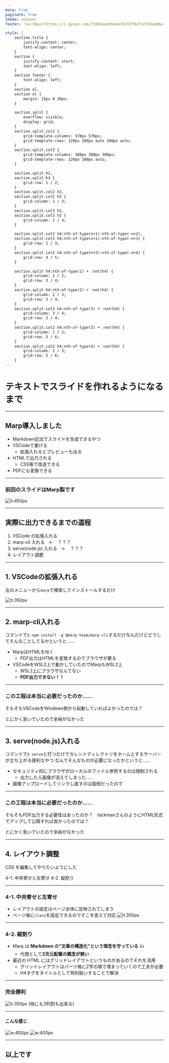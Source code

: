 ```yaml
---
marp: true
paginate: true
theme: uncover
footer: ![w:36px](https://i.gyazo.com/7349baee99e4a7b315f9af14f2bea8ba.png)

style: |
    section.title {
        justify-content: center;
        text-align: center;
    }
    section {
        justify-content: start;
        text-align: left;
    }
    section footer {
        text-align: left;
    }
    section ul,
    section ol {
        margin: 15px 0 30px;
    }

    section.split {
        overflow: visible;
        display: grid;
    }
    section.split.col2 {
        grid-template-columns: 570px 570px;
        grid-template-rows: 120px 100px auto 100px auto;
    }
    section.split.col3 {
        grid-template-columns: 380px 380px 380px;
        grid-template-rows: 120px 100px auto;
    }

    section.split h2,
    section.split h3 {
        grid-row: 1 / 2;
    }
    section.split.col2 h2,
    section.split.col2 h3 {
        grid-column: 1 / 3;
    }
    section.split.col3 h2,
    section.split.col3 h3 {
        grid-column: 1 / 4;
    }

    section.split.col2 h4:nth-of-type(n+1):nth-of-type(-n+2),
    section.split.col3 h4:nth-of-type(n+1):nth-of-type(-n+3) {
        grid-row: 2 / 3;
    }
    section.split.col2 h4:nth-of-type(n+3):nth-of-type(-n+4) {
        grid-row: 4 / 5;
    }

    section.split h4:nth-of-type(1) + :not(h4) {
        grid-column: 1 / 2;
        grid-row: 3 / 4;
    }
    section.split h4:nth-of-type(2) + :not(h4) {
        grid-column: 2 / 3;
        grid-row: 3 / 4;
    }
    section.split.col3 h4:nth-of-type(3) + :not(h4) {
        grid-column: 3 / 4;
        grid-row: 3 / 4;
    }
    section.split.col2 h4:nth-of-type(3) + :not(h4) {
        grid-column: 1 / 2;
        grid-row: 5 / 6;
    }
    section.split.col2 h4:nth-of-type(4) + :not(h4) {
        grid-column: 2 / 3;
        grid-row: 5 / 6;
    }
---
```

<!-- _class: title -->

# テキストでスライドを作れるようになるまで

---

## Marp導入しました

- Markdown記法でスライドを生成できるやつ
- VSCodeで書ける
    - 拡張入れるとプレビューも出る
- HTMLで出力される
    - CSS等で改造できる
- PDFにも変換できる

---

### 前回のスライドはMarp製です

![h:450px](prev_slide.png)

---

## 実際に出力できるまでの道程

1. VSCode の拡張入れる
1. marp-cli 入れる　←　？？？
1. serve(node.js) 入れる　←　？？？
1. レイアウト調整

---

## 1. VSCodeの拡張入れる

左のメニューから`marp`で検索してインストールするだけ

![h:350px](vscode.png)

---

## 2. marp-cli入れる

コマンドで`$ npm install -g @marp-team/marp-cli`するだけなんだけどどうしてそんなことしてるかというと……

- MarpはHTMLを吐く
    - PDF出力はHTMLを変換するのでブラウザが要る
- VSCodeをWSL2上で動かしていたのでMarpもWSL2上
    - WSL2上にブラウザなんてない
    - **PDF出力できない！！**

---

### この工程は本当に必要だったのか……

そもそもVSCodeをWindows側から起動していればよかったのでは？

とにかく急いでいたので余裕がなかった

---

## 3. serve(node.js)入れる

コマンドで`$ serve`と打つだけでカレントディレクトリをホームとするサーバーが立ち上がる便利なやつ
なんでそんなものが必要になったかというと……

- セキュリティ的にブラウザがローカルのファイル参照するのは規制される
    - 出力したら画像が消えてしまった……
- 画像アップロードしてリンクし直すのは面倒だったので

---

### この工程は本当に必要だったのか……

そもそもPDF出力する必要性はあったのか？　tackmanさんのようにHTML形式でアップして公開すれば良かったのでは？

とにかく急いでいたので余裕がなかった

---

## 4. レイアウト調整

CSS を編集してやりたいようにした

4-1. 中央寄せと左寄せ
4-2. 縦割り

---

### 4-1. 中央寄せと左寄せ

- レイアウトの設定はページ全体に反映されてしまう
- ページ毎に`class`を設定できるのでそこを変えて対応
![h:350px](prev_slide2.png)


---

### 4-2. 縦割り

- Marp は **Markdown の"文章の構造化"という理念を守っている** :thumbsup:
  - 代償として**2次元配置の概念が無い**
- 最近の HTML にはグリッドレイアウトというものがあるのでそれを活用
  - グリッドレイアウトはパーツ毎にZ字の順で埋まっていくので工夫が必要
  - H4タグをタイトルとして特別扱いすることで解決

---

<!-- _class: title -->

### 完全勝利

![h:350px](prev_slide3.png)
(他にも3列割も出来る)

---

#### こんな感じ
![w:400px](prev_slide4-1.png) ![w:400px](prev_slide4-2.png)


---

<!-- _class: title -->

## 以上です
